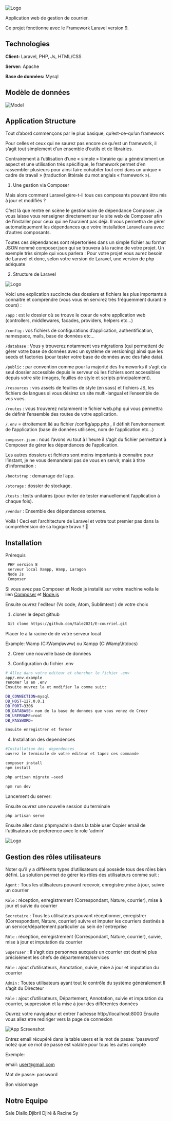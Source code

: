 
![Logo](https://user-images.githubusercontent.com/84472630/187780840-2e309459-b72c-4c73-b3fe-cede2d628ee0.png)





Application web de gestion de courrier.

Ce projet fonctionne avec le Framework Laravel version 9.


## Technologies

**Client:** Laravel, PHP, Js, HTML/CSS

**Server:** Apache

**Base de données:** Mysql


## Modèle de données
![Model](https://user-images.githubusercontent.com/84472630/187789347-0085fbe9-b0e7-43a0-966b-a9a6f0af70df.png)
## Application Structure

Tout d’abord commençons par le plus basique, qu’est-ce-qu’un framework

Pour celles et ceux qui ne saurez pas encore ce qu’est un framework, il s’agit tout simplement d’un ensemble d’outils et de librairies.

Contrairement à l’utilisation d’une « simple » librairie qui a généralement un aspect et une utilisation très spécifique, le framework permet d’en rassembler plusieurs pour ainsi faire cohabiter tout ceci dans un unique « cadre de travail » (traduction littérale du mot anglais « framework »).

1. Une gestion via Composer

Mais alors comment Laravel gère-t-il tous ces composants pouvant être mis à jour et modifiés ?

C’est là que rentre en scène le gestionnaire de dépendance Composer. Je vous laisse vous renseigner directement sur le site web de Composer afin de l’installer pour ceux qui ne l’auraient pas déjà. Il vous permettra de gérer automatiquement les dépendances que votre installation Laravel aura avec d’autres composants.

Toutes ces dépendances sont répertoriées dans un simple fichier au format JSON nommé composer.json qui se trouvera à la racine de votre projet. Un exemple très simple qui vous parlera :
Pour votre projet vous aurez besoin de Laravel et donc, selon votre version de Laravel, une version de php adéquate

2. Structure de Laravel


![Logo](https://user-images.githubusercontent.com/84472630/187775729-324be808-f15b-426c-8a21-34b3156cdf90.png)



Voici une explication succincte des dossiers et fichiers les plus importants à connaitre et comprendre (vous vous en servirez très fréquemment durant le cours) :

`/app` : est le dossier où se trouve le cœur de votre application web (controllers, middlewares, facades, providers, helpers etc…)

`/config` : vos fichiers de configurations d’application, authentification, namespace, mails, base de données etc…

`/database` : Vous y trouverez notamment vos migrations (qui permettent de gérer votre base de données avec un système de versioning) ainsi que les seeds et factories (pour tester votre base de données avec des fake data).

`/public` : par convention comme pour la majorité des frameworks il s’agit du seul dossier accessible depuis le serveur où les fichiers sont accessibles depuis votre site (images, feuilles de style et scripts principalement).

`/resources` : vos assets de feuilles de style (en sass) et fichiers JS, les fichiers de langues si vous désirez un site multi-langual et l’ensemble de vos vues.

`/routes` : vous trouverez notamment le fichier web.php qui vous permettra de définir l’ensemble des routes de votre application.

`/.env` = étroitement lié au fichier /config/app.php , il définit l’environnement de l’application (base de données utilisées, nom de l’application etc…)

`composer.json` : nous l’avons vu tout à l’heure il s’agit du fichier permettant à Composer de gérer les dépendances de l’application.

Les autres dossiers et fichiers sont moins importants à connaitre pour l’instant, je ne vous demanderai pas de vous en servir, mais à titre d’information :

`/bootstrap` : demarrage de l’app.

`/storage` : dossier de stockage.

`/tests` : tests unitaires (pour éviter de tester manuellement l’application à chaque fois).

`/vendor` : Ensemble des dépendances externes.

Voilà ! Ceci est l’architecture de Laravel et votre tout premier pas dans la compréhension de sa logique bravo ! 🙂



## Installation

Prérequis
```bash
 PHP version 8
 serveur local Xampp, Wamp, Laragon
 Node Js
 Composer 
```
Si vous avez pas Composer et Node js installé sur votre machine
voila le lien [Composer](https://getcomposer.org) et [Node.js](https://nodejs.org)

Ensuite ouvrez l'editeur (Vs code, Atom, Sublimtext ) de votre choix

1. cloner le depot github

```bash
 Git clone https://github.com/Sale2021/E-courriel.git
```
Placer le a la racine de de votre serveur local

 Example: Wamp (C:\Wamp\www) ou Xampp (C:\Wamp\htdocs)
 
2. Creer une nouvelle base de données

3. Configuration du fichier .env

 ``` bash
# Allez dans votre editeur et chercher le fichier .env
app/.env.example
renomer la en .env
Ensuite ouvrez la et modifier la comme suit:

DB_CONNECTION=mysql
DB_HOST=127.0.0.1
DB_PORT=3306
DB_DATABASE= nom de la base de données que vous venez de Creer
DB_USERNAME=root
DB_PASSWORD=

Ensuite enregistrer et fermer
```
4. Installation des  dependences

 ``` bash
#Installation des  dependences
ouvrez le terminale de votre editeur et tapez ces commande

composer install
npm install

php artisan migrate –seed

npm run dev
```
Lancement du server:

Ensuite ouvrez une nouvelle session du terminale
``` bash
php artisan serve

```
Ensuite allez dans phpmyadmin dans la table user
Copier email de l'utilisateurs de preference avec le role 'admin'

![Logo](https://user-images.githubusercontent.com/84472630/187783467-733f7f59-df13-4d63-a320-3704bb796d9a.png)




    
## Gestion des rôles utilisateurs

Noter qu’il y a différents types d’utilisateurs qui possède tous des rôles bien défini.
La solution permet de gérer les rôles des utilisateurs comme suit :

`Agent` : Tous les utilisateurs pouvant recevoir, enregistrer,mise à jour, suivre un courrier

`Rôle` : réception, enregistrement (Correspondant, Nature, courrier), mise à jour et suivie du courrier

`Secretaire` : Tous les utilisateurs pouvant réceptionner, enregistrer (Correspondant, Nature, courrier) suivre et imputer les courriers destinés à un service/département particulier au sein de l’entreprise

`Rôle` : réception, enregistrement (Correspondant, Nature, courrier), suivie, mise à jour et imputation du courrier

`Superuser` : Il s’agit des personnes auxquels un courrier est destiné plus précisément les chefs de départements/services

`Rôle` : ajout d’utilisateurs, Annotation, suivie, mise à jour et imputation du courrier

`Admin` : Toutes utilisateurs ayant tout le contrôle du système généralement Il s’agit du Directeur

`Rôle` : ajout d’utilisateurs, Département, Annotation, suivie et imputation du courrier, suppression et la mise à jour des différentes données

Ouvrez votre navigateur et entrer l'adresse http://localhost:8000
Ensuite vous allez etre rediriger vers la page de connexion


![App Screenshot](https://user-images.githubusercontent.com/84472630/187788054-8f340bd4-7580-40a2-bec6-7d3838e7ec3d.png)

Entrez email récupéré dans la table users et le mot de passe: 'password' notez que ce mot de passe est valable pour tous les autes compte

Exemple: 

email: user@gmail.com

Mot de passe: password

Bon visionnage 

## Notre Equipe

Sale Diallo,Djibril Djiré & Racine Sy

